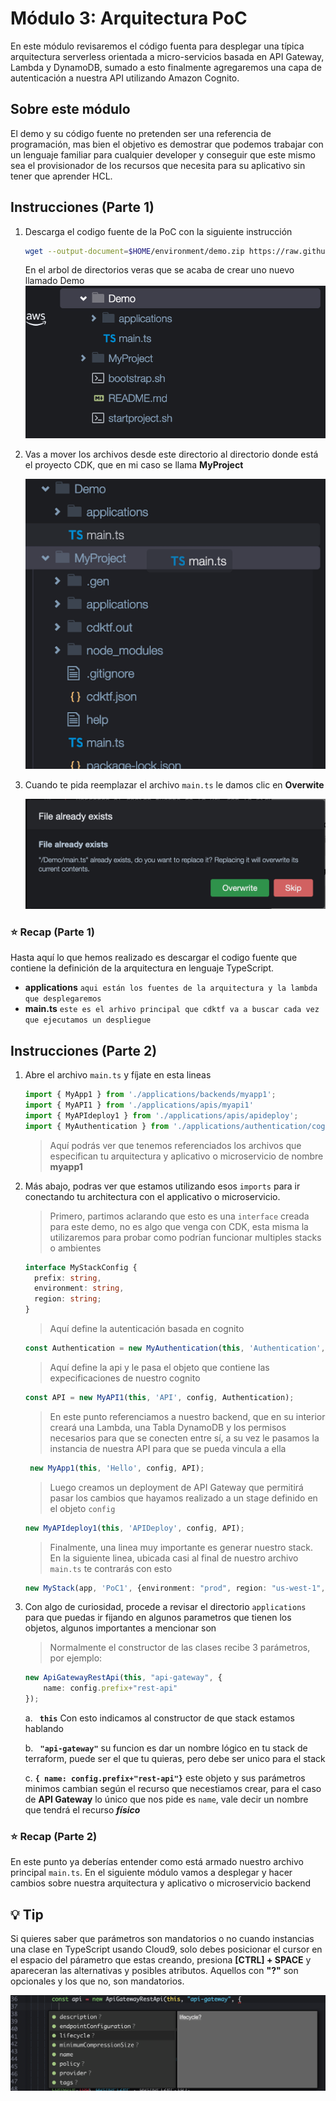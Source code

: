 # Módulo 3: Arquitectura PoC

En este módulo revisaremos el código fuenta para desplegar una típica arquitectura serverless orientada a micro-servicios basada en API Gateway, Lambda y DynamoDB, sumado a esto finalmente agregaremos una capa de autenticación a nuestra API utilizando Amazon Cognito.

## Sobre este módulo
El demo y su código fuente no pretenden ser una referencia de programación, mas bien el objetivo es demostrar que podemos trabajar con un lenguaje familiar para cualquier developer y conseguir que este mismo sea el provisionador de los recursos que necesita para su aplicativo sin tener que aprender HCL.

## Instrucciones (Parte 1)

1. Descarga el codigo fuente de la PoC con la siguiente instrucción
    ```bash
    wget --output-document=$HOME/environment/demo.zip https://raw.githubusercontent.com/hadock/CDKTF-From-Zero-to-Hero/master/Assets/demo.zip && unzip ~/environment/demo.zip && rm ~/environment/demo.zip
    ```
    En el arbol de directorios veras que se acaba de crear uno nuevo llamado Demo
    ![3_DemoFolder](../Assets/images/3_DemoFolder.png)

1. Vas a mover los archivos desde este directorio al directorio donde está el proyecto CDK, que en mi caso se llama **MyProject**
    
    ![3_MovingFiles](../Assets/images/3_MovingFiles.png)

1. Cuando te pida reemplazar el archivo `main.ts` le damos clic en **Overwite**

    ![3_ReplaceAlert](../Assets/images/3_ReplaceAlert.png)
    

### :star: Recap (Parte 1)
Hasta aquí lo que hemos realizado es descargar el codigo fuente que contiene la definición de la arquitectura en lenguaje TypeScript.

+ **applications** `aqui están los fuentes de la arquitectura y la lambda que desplegaremos`
+ **main.ts** `este es el arhivo principal que cdktf va a buscar cada vez que ejecutamos un despliegue` 


## Instrucciones (Parte 2)

1. Abre el archivo `main.ts` y fíjate en esta lineas 
    ```typescript
    import { MyApp1 } from './applications/backends/myapp1';
    import { MyAPI1 } from './applications/apis/myapi1'
    import { MyAPIdeploy1 } from './applications/apis/apideploy';
    import { MyAuthentication } from './applications/authentication/cognito';
    ```
    > Aquí podrás ver que tenemos referenciados los archivos que especifican tu arquitectura y aplicativo o microservicio de nombre **myapp1**

1. Más abajo, podras ver que estamos utilizando esos `imports` para ir conectando tu architectura con el applicativo o microservicio.
    
    > Primero, partimos aclarando que esto es una `interface` creada para este demo, no es algo que venga con CDK, esta misma la utilizaremos para probar como podrían funcionar multiples stacks o ambientes
    
    ```typescript
    interface MyStackConfig {
      prefix: string,
      environment: string,
      region: string;
    }
    ```

    > Aquí define la autenticación basada en cognito
    
    ```typescript
    const Authentication = new MyAuthentication(this, 'Authentication', config);
    ```

    > Aquí define la api y le pasa el objeto que contiene las expecificaciones de nuestro cognito
    
    ```typescript
    const API = new MyAPI1(this, 'API', config, Authentication);
    ```
    
    > En este punto referenciamos a nuestro backend, que en su interior creará una Lambda, una Tabla DynamoDB y los permisos necesarios para que se conecten entre sí, a su vez le pasamos la instancia de nuestra API para que se pueda vincula a ella
    
    ```typescript
     new MyApp1(this, 'Hello', config, API);
    ```
    
    > Luego creamos un deployment de API Gateway que permitirá pasar los cambios que hayamos realizado a un stage definido en el objeto `config`
    
    ```typescript
    new MyAPIdeploy1(this, 'APIDeploy', config, API);
    ```
    
    > Finalmente, una linea muy importante es generar nuestro stack. En la siguiente linea, ubicada casi al final de nuestro archivo `main.ts` te contrarás con esto
    
    ```typescript
    new MyStack(app, 'PoC1', {environment: "prod", region: "us-west-1", prefix: ""});
    ```
    
1. Con algo de curiosidad, procede a revisar el directorio `applications` para que puedas ir fijando en algunos parametros que tienen los objetos, algunos importantes a mencionar son
    
    > Normalmente el constructor de las clases recibe 3 parámetros, por ejemplo:

    ```typescript
    new ApiGatewayRestApi(this, "api-gateway", {
        name: config.prefix+"rest-api"
    });
    ```
    
    a. **``` this```** Con esto indicamos al constructor de que stack estamos hablando
    
    b. **```  "api-gateway" ```** su funcion es dar un nombre lógico en tu stack de terraform, puede ser el que tu quieras, pero debe ser unico para el stack

    c. **```{ name: config.prefix+"rest-api"}```** este objeto y sus parámetros minimos cambian según el recurso que necestiamos crear, para el caso de **API Gateway** lo único que nos pide es `name`, vale decir un nombre que tendrá el recurso ***físico***
    

    
### :star: Recap (Parte 2)
En este punto ya deberías entender como está armado nuestro archivo principal `main.ts`. En el siguiente módulo vamos a desplegar y hacer cambios sobre nuestra arquitectura y aplicativo o microservicio backend

## :bulb: Tip
Si quieres saber que parámetros son mandatorios o no cuando instancias una clase en TypeScript usando Cloud9, solo debes posicionar el cursor en el espacio del párametro que estas creando, presiona **[CTRL] + SPACE** y apareceran las alternativas y posibles atributos. Aquellos con **"?"** son opcionales y los que no, son mandatorios.

![Tip](../Assets/images/3_Tip.png)